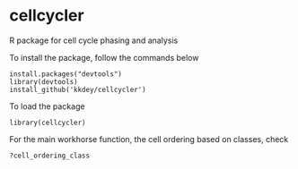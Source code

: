 # cellcycler

R package for cell cycle phasing and analysis

To install the package, follow the commands below 

```
install.packages("devtools")
library(devtools)
install_github('kkdey/cellcycler')
```

To load the package

```
library(cellcycler)
```

For the main workhorse function, the cell ordering based on classes, check

```
?cell_ordering_class
```


